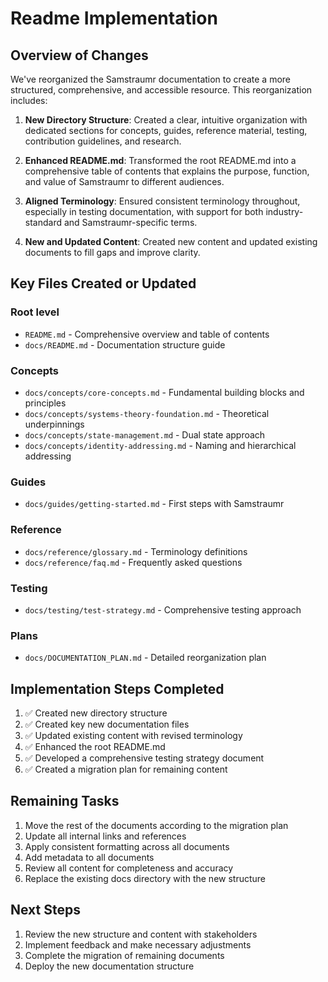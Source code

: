 # Readme Implementation

## Overview of Changes

We've reorganized the Samstraumr documentation to create a more structured, comprehensive, and accessible resource. This reorganization includes:

1. **New Directory Structure**: Created a clear, intuitive organization with dedicated sections for concepts, guides, reference material, testing, contribution guidelines, and research.

2. **Enhanced README.md**: Transformed the root README.md into a comprehensive table of contents that explains the purpose, function, and value of Samstraumr to different audiences.

3. **Aligned Terminology**: Ensured consistent terminology throughout, especially in testing documentation, with support for both industry-standard and Samstraumr-specific terms.

4. **New and Updated Content**: Created new content and updated existing documents to fill gaps and improve clarity.

## Key Files Created or Updated

### Root level
- `README.md` - Comprehensive overview and table of contents
- `docs/README.md` - Documentation structure guide

### Concepts
- `docs/concepts/core-concepts.md` - Fundamental building blocks and principles
- `docs/concepts/systems-theory-foundation.md` - Theoretical underpinnings
- `docs/concepts/state-management.md` - Dual state approach
- `docs/concepts/identity-addressing.md` - Naming and hierarchical addressing

### Guides
- `docs/guides/getting-started.md` - First steps with Samstraumr

### Reference
- `docs/reference/glossary.md` - Terminology definitions
- `docs/reference/faq.md` - Frequently asked questions

### Testing
- `docs/testing/test-strategy.md` - Comprehensive testing approach

### Plans
- `docs/DOCUMENTATION_PLAN.md` - Detailed reorganization plan

## Implementation Steps Completed

1. ✅ Created new directory structure
2. ✅ Created key new documentation files
3. ✅ Updated existing content with revised terminology
4. ✅ Enhanced the root README.md
5. ✅ Developed a comprehensive testing strategy document
6. ✅ Created a migration plan for remaining content

## Remaining Tasks

1. Move the rest of the documents according to the migration plan
2. Update all internal links and references
3. Apply consistent formatting across all documents
4. Add metadata to all documents
5. Review all content for completeness and accuracy
6. Replace the existing docs directory with the new structure

## Next Steps

1. Review the new structure and content with stakeholders
2. Implement feedback and make necessary adjustments
3. Complete the migration of remaining documents
4. Deploy the new documentation structure
